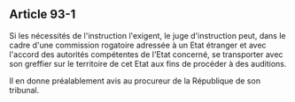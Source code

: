 Article 93-1
----
Si les nécessités de l'instruction l'exigent, le juge d'instruction peut, dans
le cadre d'une commission rogatoire adressée à un Etat étranger et avec l'accord
des autorités compétentes de l'Etat concerné, se transporter avec son greffier
sur le territoire de cet Etat aux fins de procéder à des auditions.

Il en donne préalablement avis au procureur de la République de son tribunal.
